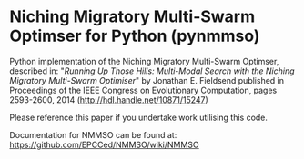 # Niching Migratory Multi-Swarm Optimser for Python (pynmmso)

Python implementation of the Niching Migratory Multi-Swarm Optimser, described
in: "*Running Up Those Hills: Multi-Modal Search with the Niching Migratory Multi-Swarm Optimiser*"
by Jonathan E. Fieldsend published in Proceedings of the IEEE Congress on Evolutionary Computation, 
pages 2593-2600, 2014 (http://hdl.handle.net/10871/15247)

Please reference this paper if you undertake work utilising this code.

Documentation for NMMSO can be found at: https://github.com/EPCCed/NMMSO/wiki/NMMSO



